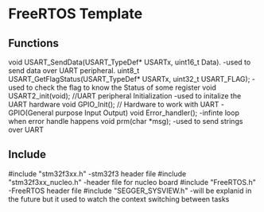 # FreeRTOS Template

## Functions 
void USART_SendData(USART_TypeDef* USARTx, uint16_t Data).
  -used to send data over UART peripheral.
uint8_t USART_GetFlagStatus(USART_TypeDef* USARTx, uint32_t USART_FLAG);
  -used to check the flag to know the Status of some register
void USART2_init(void);  //UART peripheral Initialization
  -used to initalize the UART hardware 
void GPIO_Init();        // Hardware to work with UART
  -GPIO(General purpose Input Output) 
void Error_handler();
  -infinte loop when error handle happens 
void prm(char *msg);
  -used to send strings over UART 
  
## Include 
#include "stm32f3xx.h"
  -stm32f3 header file 
#include "stm32f3xx_nucleo.h"
  -header file for nucleo board
#include "FreeRTOS.h"
  -FreeRTOS header file
#include "SEGGER_SYSVIEW.h"
  -will be explanid in the future but it used to watch the context switching between tasks



